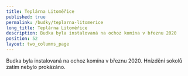 ```yaml
---
title: Teplárna Litoměřice
published: true
permalink: /budky/teplarna-litomerice
long_title: Teplárna Litoměřice
description: Budka byla instalovaná na ochoz komína v březnu 2020
position: 52
layout: two_columns_page
---
```

Budka byla instalovaná na ochoz komína v březnu 2020. Hnízdění sokolů zatím nebylo prokázáno.
